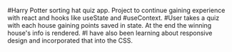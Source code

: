 #Harry Potter sorting hat quiz app. Project to continue gaining experience with react and hooks like useState and #useContext. 
#User takes a quiz with each house gaining points saved in state. At the end the winning house's info is rendered.
#I have also been learning about responsive design and incorporated that into the CSS. 
